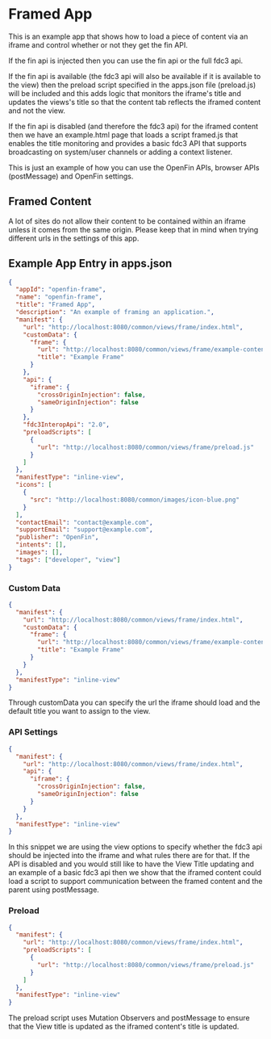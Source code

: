 # Framed App

This is an example app that shows how to load a piece of content via an iframe and control whether or not they get the fin API.

If the fin api is injected then you can use the fin api or the full fdc3 api.

If the fin api is available (the fdc3 api will also be available if it is available to the view) then the preload script specified in the apps.json file (preload.js) will be included and this adds logic that monitors the iframe's title and updates the views's title so that the content tab reflects the iframed content and not the view.

If the fin api is disabled (and therefore the fdc3 api) for the iframed content then we have an example.html page that loads a script framed.js that enables the title monitoring and provides a basic fdc3 API that supports broadcasting on system/user channels or adding a context listener.

This is just an example of how you can use the OpenFin APIs, browser APIs (postMessage) and OpenFin settings.

## Framed Content

A lot of sites do not allow their content to be contained within an iframe unless it comes from the same origin. Please keep that in mind when trying different urls in the settings of this app.

## Example App Entry in apps.json

```json
{
  "appId": "openfin-frame",
  "name": "openfin-frame",
  "title": "Framed App",
  "description": "An example of framing an application.",
  "manifest": {
    "url": "http://localhost:8080/common/views/frame/index.html",
    "customData": {
      "frame": {
        "url": "http://localhost:8080/common/views/frame/example-content/example.html",
        "title": "Example Frame"
      }
    },
    "api": {
      "iframe": {
        "crossOriginInjection": false,
        "sameOriginInjection": false
      }
    },
    "fdc3InteropApi": "2.0",
    "preloadScripts": [
      {
        "url": "http://localhost:8080/common/views/frame/preload.js"
      }
    ]
  },
  "manifestType": "inline-view",
  "icons": [
    {
      "src": "http://localhost:8080/common/images/icon-blue.png"
    }
  ],
  "contactEmail": "contact@example.com",
  "supportEmail": "support@example.com",
  "publisher": "OpenFin",
  "intents": [],
  "images": [],
  "tags": ["developer", "view"]
}
```

### Custom Data

```json
{
  "manifest": {
    "url": "http://localhost:8080/common/views/frame/index.html",
    "customData": {
      "frame": {
        "url": "http://localhost:8080/common/views/frame/example-content/example.html",
        "title": "Example Frame"
      }
    }
  },
  "manifestType": "inline-view"
}
```

Through customData you can specify the url the iframe should load and the default title you want to assign to the view.

### API Settings

```json
{
  "manifest": {
    "url": "http://localhost:8080/common/views/frame/index.html",
    "api": {
      "iframe": {
        "crossOriginInjection": false,
        "sameOriginInjection": false
      }
    }
  },
  "manifestType": "inline-view"
}
```

In this snippet we are using the view options to specify whether the fdc3 api should be injected into the iframe and what rules there are for that. If the API is disabled and you would still like to have the View Title updating and an example of a basic fdc3 api then we show that the iframed content could load a script to support communication between the framed content and the parent using postMessage.

### Preload

```json
{
  "manifest": {
    "url": "http://localhost:8080/common/views/frame/index.html",
    "preloadScripts": [
      {
        "url": "http://localhost:8080/common/views/frame/preload.js"
      }
    ]
  },
  "manifestType": "inline-view"
}
```

The preload script uses Mutation Observers and postMessage to ensure that the View title is updated as the iframed content's title is updated.
